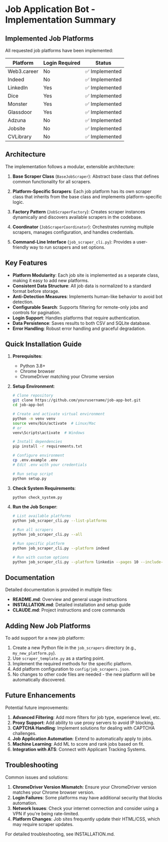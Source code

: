 # Job Application Bot - Implementation Summary

## Implemented Job Platforms

All requested job platforms have been implemented:

| Platform | Login Required | Status |
|----------|---------------|--------|
| Web3.career | No | ✅ Implemented |
| Indeed | No | ✅ Implemented |
| LinkedIn | Yes | ✅ Implemented |
| Dice | Yes | ✅ Implemented |
| Monster | Yes | ✅ Implemented |
| Glassdoor | Yes | ✅ Implemented |
| Adzuna | No | ✅ Implemented |
| Jobsite | No | ✅ Implemented |
| CVLibrary | No | ✅ Implemented |

## Architecture

The implementation follows a modular, extensible architecture:

1. **Base Scraper Class** (`BaseJobScraper`): Abstract base class that defines common functionality for all scrapers.

2. **Platform-Specific Scrapers**: Each job platform has its own scraper class that inherits from the base class and implements platform-specific logic.

3. **Factory Pattern** (`JobScraperFactory`): Creates scraper instances dynamically and discovers available scrapers in the codebase.

4. **Coordinator** (`JobScraperCoordinator`): Orchestrates running multiple scrapers, manages configuration, and handles credentials.

5. **Command-Line Interface** (`job_scraper_cli.py`): Provides a user-friendly way to run scrapers and set options.

## Key Features

- **Platform Modularity**: Each job site is implemented as a separate class, making it easy to add new platforms.
- **Consistent Data Structure**: All job data is normalized to a standard format before storage.
- **Anti-Detection Measures**: Implements human-like behavior to avoid bot detection.
- **Configurable Search**: Supports filtering for remote-only jobs and controls for pagination.
- **Login Support**: Handles platforms that require authentication.
- **Data Persistence**: Saves results to both CSV and SQLite database.
- **Error Handling**: Robust error handling and graceful degradation.

## Quick Installation Guide

1. **Prerequisites**:
   - Python 3.8+
   - Chrome browser
   - ChromeDriver matching your Chrome version

2. **Setup Environment**:
   ```bash
   # Clone repository
   git clone https://github.com/yourusername/job-app-bot.git
   cd job-app-bot
   
   # Create and activate virtual environment
   python -m venv venv
   source venv/bin/activate  # Linux/Mac
   # or
   venv\Scripts\activate  # Windows
   
   # Install dependencies
   pip install -r requirements.txt
   
   # Configure environment
   cp .env.example .env
   # Edit .env with your credentials
   
   # Run setup script
   python setup.py
   ```

3. **Check System Requirements**:
   ```bash
   python check_system.py
   ```

4. **Run the Job Scraper**:
   ```bash
   # List available platforms
   python job_scraper_cli.py --list-platforms
   
   # Run all scrapers
   python job_scraper_cli.py --all
   
   # Run specific platform
   python job_scraper_cli.py --platform indeed
   
   # Run with custom options
   python job_scraper_cli.py --platform linkedin --pages 10 --include-onsite
   ```

## Documentation

Detailed documentation is provided in multiple files:

- **README.md**: Overview and general usage instructions
- **INSTALLATION.md**: Detailed installation and setup guide
- **CLAUDE.md**: Project instructions and core commands

## Adding New Job Platforms

To add support for a new job platform:

1. Create a new Python file in the `job_scrapers` directory (e.g., `my_new_platform.py`).
2. Use `scraper_template.py` as a starting point.
3. Implement the required methods for the specific platform.
4. Add platform configuration to `config/job_scrapers.json`.
5. No changes to other code files are needed - the new platform will be automatically discovered.

## Future Enhancements

Potential future improvements:

1. **Advanced Filtering**: Add more filters for job type, experience level, etc.
2. **Proxy Support**: Add ability to use proxy servers to avoid IP blocking.
3. **CAPTCHA Handling**: Implement solutions for dealing with CAPTCHA challenges.
4. **Job Application Automation**: Extend to automatically apply to jobs.
5. **Machine Learning**: Add ML to score and rank jobs based on fit.
6. **Integration with ATS**: Connect with Applicant Tracking Systems.

## Troubleshooting

Common issues and solutions:

1. **ChromeDriver Version Mismatch**: Ensure your ChromeDriver version matches your Chrome browser version.
2. **Login Failures**: Some platforms may have additional security that blocks automation.
3. **Network Issues**: Check your internet connection and consider using a VPN if you're being rate-limited.
4. **Platform Changes**: Job sites frequently update their HTML/CSS, which may require scraper updates.

For detailed troubleshooting, see INSTALLATION.md.